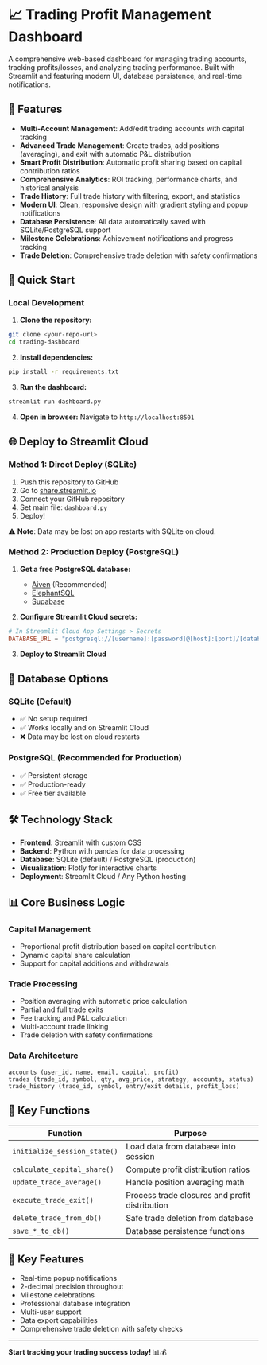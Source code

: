 # 📈 Trading Profit Management Dashboard

A comprehensive web-based dashboard for managing trading accounts, tracking profits/losses, and analyzing trading performance. Built with Streamlit and featuring modern UI, database persistence, and real-time notifications.

## 🌟 Features

- **Multi-Account Management**: Add/edit trading accounts with capital tracking
- **Advanced Trade Management**: Create trades, add positions (averaging), and exit with automatic P&L distribution
- **Smart Profit Distribution**: Automatic profit sharing based on capital contribution ratios
- **Comprehensive Analytics**: ROI tracking, performance charts, and historical analysis
- **Trade History**: Full trade history with filtering, export, and statistics
- **Modern UI**: Clean, responsive design with gradient styling and popup notifications
- **Database Persistence**: All data automatically saved with SQLite/PostgreSQL support
- **Milestone Celebrations**: Achievement notifications and progress tracking
- **Trade Deletion**: Comprehensive trade deletion with safety confirmations

## 🚀 Quick Start

### Local Development

1. **Clone the repository:**
```bash
git clone <your-repo-url>
cd trading-dashboard
```

2. **Install dependencies:**
```bash
pip install -r requirements.txt
```

3. **Run the dashboard:**
```bash
streamlit run dashboard.py
```

4. **Open in browser:**
Navigate to `http://localhost:8501`

## 🌐 Deploy to Streamlit Cloud

### Method 1: Direct Deploy (SQLite)
1. Push this repository to GitHub
2. Go to [share.streamlit.io](https://share.streamlit.io)
3. Connect your GitHub repository
4. Set main file: `dashboard.py`
5. Deploy!

⚠️ **Note**: Data may be lost on app restarts with SQLite on cloud.

### Method 2: Production Deploy (PostgreSQL)

1. **Get a free PostgreSQL database:**
   - [Aiven](https://aiven.io) (Recommended)
   - [ElephantSQL](https://elephantsql.com)
   - [Supabase](https://supabase.com)

2. **Configure Streamlit Cloud secrets:**
```toml
# In Streamlit Cloud App Settings > Secrets
DATABASE_URL = "postgresql://[username]:[password]@[host]:[port]/[database]?sslmode=require"
```

3. **Deploy to Streamlit Cloud**

## 💾 Database Options

### SQLite (Default)
- ✅ No setup required
- ✅ Works locally and on Streamlit Cloud
- ❌ Data may be lost on cloud restarts

### PostgreSQL (Recommended for Production)
- ✅ Persistent storage
- ✅ Production-ready
- ✅ Free tier available

## 🛠 Technology Stack

- **Frontend**: Streamlit with custom CSS
- **Backend**: Python with pandas for data processing
- **Database**: SQLite (default) / PostgreSQL (production)
- **Visualization**: Plotly for interactive charts
- **Deployment**: Streamlit Cloud / Any Python hosting

## 📊 Core Business Logic

### Capital Management
- Proportional profit distribution based on capital contribution
- Dynamic capital share calculation
- Support for capital additions and withdrawals

### Trade Processing
- Position averaging with automatic price calculation
- Partial and full trade exits
- Fee tracking and P&L calculation
- Multi-account trade linking
- Trade deletion with safety confirmations

### Data Architecture
```
accounts (user_id, name, email, capital, profit)
trades (trade_id, symbol, qty, avg_price, strategy, accounts, status)
trade_history (trade_id, symbol, entry/exit details, profit_loss)
```

## 🎯 Key Functions

| Function | Purpose |
|----------|---------|
| `initialize_session_state()` | Load data from database into session |
| `calculate_capital_share()` | Compute profit distribution ratios |
| `update_trade_average()` | Handle position averaging math |
| `execute_trade_exit()` | Process trade closures and profit distribution |
| `delete_trade_from_db()` | Safe trade deletion from database |
| `save_*_to_db()` | Database persistence functions |

## 🎯 Key Features

- Real-time popup notifications
- 2-decimal precision throughout
- Milestone celebrations
- Professional database integration
- Multi-user support
- Data export capabilities
- Comprehensive trade deletion with safety checks

---

**Start tracking your trading success today!** 📊💰
